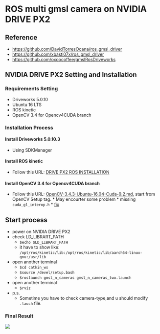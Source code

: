 # ROS multi gmsl camera on NVIDIA DRIVE PX2
## Reference
*    https://github.com/DavidTorresOcana/ros_gmsl_driver
*    https://github.com/xbasti07x/ros_gmsl_driver
*    https://github.com/oxoocoffee/gmslRosDriveworks

## NVIDIA DRIVE PX2 Setting and Installation
### Requirements Setting 
*    Driveworks 5.0.10
*    Ubuntu 16 LTS
*    ROS kinetic
*    OpenCV 3.4 for Opencv4CUDA branch
###  Installation Process
#### Install Driveworks 5.0.10.3
*    Using SDKManager
#### Install ROS kinetic
*    Follow this URL: [DRIVE PX2 ROS INSTALLATION](https://devtalk.nvidia.com/default/topic/1032204/faq/drive-px2-ros-installation/?ncid=afm-chs-44270&ranMID=44270&ranEAID=a1LgFw09t88&ranSiteID=a1LgFw09t88-dc7tsxObftd02.6HEU7yiw)
#### Install OpenCV 3.4 for Opencv4CUDA branch
*    Follow this URL: [OpenCV-3.4.3-Ubuntu-16.04-Cuda-9.2.md](https://gist.github.com/gachiemchiep/6461895ab494af1e584d67d71e086dbb), start from OpenCV Setup tag.
    *    May encourter some problem
            *   missing `cuda_gl_interop.h` 
                *  [fix](https://jkjung-avt.github.io/opencv3-on-tx2/) 
    
## Start process     
*    power on NVIDIA DRIVE PX2 
*    check LD_LIBRART_PATH
        *    `$echo $LD_LIBRART_PATH`
        *    it have to show  like: `/opt/ros/kinetic/lib:/opt/ros/kinetic/lib/aarch64-linux-gnu:/usr/lib`
*    open another terminal 
        *    `$cd catkin_ws`
        *    `$source /devel/setup.bash`
        *    `$roslaunch gmsl_n_cameras gmsl_n_cameras_two.launch`
*    open another terminal
        *    `$rviz`
* p.s. 
    * Sometime you have to check camera-type,and u should modify `.lauch` file.  

### Final Result
![](https://i.imgur.com/0GpJF1D.jpg)

